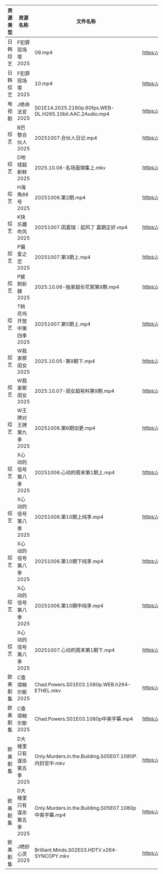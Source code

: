 | 资源类型 | 资源名称            | 文件名称                                                     | 分享链接                                | 更新时间                |
| ---- | --------------- | -------------------------------------------------------- | ----------------------------------- | ------------------- |
| 日韩综艺 | F犯罪现场零2025      | 09.mp4                                                   | https://pan.quark.cn/s/fb94c5121b81 | 2025-10-07 16:30:45 |
| 日韩综艺 | F犯罪现场零2025      | 10.mp4                                                   | https://pan.quark.cn/s/fb94c5121b81 | 2025-10-07 16:30:47 |
| 电视剧  | J绝命法官2025       | S01E14.2025.2160p.60fps.WEB-DL.H265.10bit.AAC.2Audio.mp4 | https://pan.quark.cn/s/50b666fcfcd1 | 2025-10-07 12:28:47 |
| 综艺   | B巴黎合伙人2025      | 20251007.合伙人日记.mp4                                       | https://pan.quark.cn/s/4264ec5c7676 | 2025-10-07 16:29:56 |
| 综艺   | D地球超新鲜2025      | 2025.10.06-名场面锦集上.mkv                                    | https://pan.quark.cn/s/6d9ff5b2efaa | 2025-10-07 12:36:29 |
| 综艺   | H海角88号2025      | 20251006.第2期.mp4                                         | https://pan.quark.cn/s/6a6312f9dbbc | 2025-10-07 12:37:32 |
| 综艺   | K快乐趣吹风2025      | 20251007.田嘉瑞：起风了 嘉期正好.mp4                                | https://pan.quark.cn/s/2e73ee655d53 | 2025-10-07 12:38:14 |
| 综艺   | P偏爱之恋2025       | 20251007.第3期上.mp4                                        | https://pan.quark.cn/s/2023e0def11e | 2025-10-07 12:38:55 |
| 综艺   | P披荆斩棘2025       | 2025.10.06-独家超长花絮第9期.mp4                                 | https://pan.quark.cn/s/9ae1eb01008d | 2025-10-07 12:39:09 |
| 综艺   | T桃花坞开放中第四季2025  | 20251007.第5期上.mp4                                        | https://pan.quark.cn/s/8b7ce4026740 | 2025-10-07 16:33:50 |
| 综艺   | W我家那闺女2025      | 2025.10.05-第9期下.mp4                                      | https://pan.quark.cn/s/382e9ca0c203 | 2025-10-07 12:40:31 |
| 综艺   | W我家那闺女2025      | 2025.10.07-闺女超有料第9期.mp4                                  | https://pan.quark.cn/s/382e9ca0c203 | 2025-10-07 16:34:23 |
| 综艺   | W王牌对王牌第九季2025   | 20251006.第6期加更.mp4                                       | https://pan.quark.cn/s/b5f4a2ecde94 | 2025-10-07 12:40:44 |
| 综艺   | X心动的信号第八季2025   | 20251006.心动的周末第1期上.mp4                                   | https://pan.quark.cn/s/2ed22d9e58e2 | 2025-10-07 12:41:23 |
| 综艺   | X心动的信号第八季2025   | 20251006.第10期上纯享.mp4                                     | https://pan.quark.cn/s/2ed22d9e58e2 | 2025-10-07 12:41:31 |
| 综艺   | X心动的信号第八季2025   | 20251006.第10期下纯享.mp4                                     | https://pan.quark.cn/s/2ed22d9e58e2 | 2025-10-07 12:41:27 |
| 综艺   | X心动的信号第八季2025   | 20251006.第10期中纯享.mp4                                     | https://pan.quark.cn/s/2ed22d9e58e2 | 2025-10-07 12:41:20 |
| 综艺   | X心动的信号第八季2025   | 20251007.心动的周末第1期下.mp4                                   | https://pan.quark.cn/s/2ed22d9e58e2 | 2025-10-07 16:35:00 |
| 欧美剧集 | C查得鲍尔斯2025      | Chad.Powers.S01E03.1080p.WEB.h264-ETHEL.mkv              | https://pan.quark.cn/s/525cb8513b0e | 2025-10-07 16:20:22 |
| 欧美剧集 | C查得鲍尔斯2025      | Chad.Powers.S01E03.1080p中英字幕.mp4                         | https://pan.quark.cn/s/525cb8513b0e | 2025-10-07 16:20:20 |
| 欧美剧集 | D大楼里只有谋杀第五季2025 | Only.Murders.in.the.Building.S05E07.1080P.内封官中.mkv       | https://pan.quark.cn/s/b69edc4a08ba | 2025-10-07 16:20:47 |
| 欧美剧集 | D大楼里只有谋杀第五季2025 | Only.Murders.in.the.Building.S05E07.1080p中英字幕.mp4        | https://pan.quark.cn/s/b69edc4a08ba | 2025-10-07 16:20:49 |
| 欧美剧集 | J绝妙心灵2025       | Brilliant.Minds.S02E03.HDTV.x264-SYNCOPY.mkv             | https://pan.quark.cn/s/f6fca909cc0f | 2025-10-07 16:23:06 |

